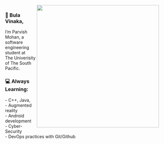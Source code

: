 
<img align="right" src="https://github.com/stoicsdielast/stoicsdielast/blob/main/computer.gif" width = 400> 
<h3>👋 Bula Vinaka,</h3>
<p>I’m Parvish Mohan, a software engineering student at <br>The Univerisity of The South Pacific.</p>
<h3>💻 Always Learning:</h3>
<p>
- C++, Java, <br>
- Augmented reality<br>
- Android development<br>
- Cyber-Security<br>
- DevOps practices with Git/Github
</p>






<!---
stoicsdielast/stoicsdielast is a ✨ special ✨ repository because its `README.md` (this file) appears on your GitHub profile.
You can click the Preview link to take a look at your changes.
--->
